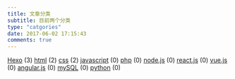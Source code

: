 ```yaml
---
title: 文章分类
subtitle: 目前两个分类
type: "catgories"
date: 2017-06-02 17:15:43
comments: true
---
```


[Hexo](/categories/Hexo/) (3)
[html](/categories/html/) (2)
[css](/categories/css/) (2)
[javascript](/categories/html/) (0)
[php](/categories/php/) (0)
[node.js](/categories/node.js/) (0)
[react.js](/categories/react.js/) (0)
[vue.js](/categories/vue.js/) (0)
[angular.js](/categories/angular.js/) (0)
[mySQL](/categories/mySQL/) (0)
[python](/categories/python/) (0)

